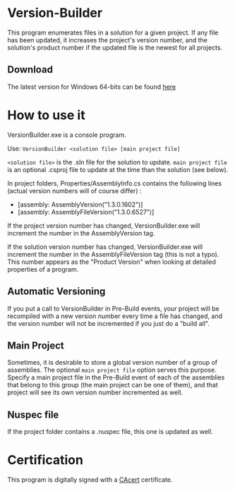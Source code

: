 # Version-Builder
This program enumerates files in a solution for a given project. If any file has been updated, it increases the project's version number, and the solution's product number if the updated file is the newest for all projects.

## Download
The latest version for Windows 64-bits can be found [here](https://github.com/dlebansais/Version-Builder/releases)

# How to use it
VersionBuilder.exe is a console program.

Use: `VersionBuilder <solution file> [main project file]`

`<solution file>` is the .sln file for the solution to update. `main project file` is an optional .csproj file to update at the time than the solution (see below).

In project folders, Properties/AssemblyInfo.cs contains the following lines (actual version numbers will of course differ) :

* [assembly: AssemblyVersion("1.3.0.1602")]
* [assembly: AssemblyFileVersion("1.3.0.6527")]

If the project version number has changed, VersionBuilder.exe will increment the number in the AssemblyVersion tag.

If the solution version number has changed, VersionBuilder.exe will increment the number in the AssemblyFileVersion tag (this is not a typo). This number appears as the "Product Version" when looking at detailed properties of a program.

## Automatic Versioning

If you put a call to VersionBuilder in Pre-Build events, your project will be recompiled with a new version number every time a file has changed, and the version number will not be incremented if you just do a "build all".

## Main Project

Sometimes, it is desirable to store a global version number of a group of assemblies. The optional `main project file` option serves this purpose. Specify a main project file in the Pre-Build event of each of the assemblies that belong to this group (the main project can be one of them), and that project will see its own version number incremented as well. 

## Nuspec file

If the project folder contains a .nuspec file, this one is updated as well.

# Certification

This program is digitally signed with a [CAcert](https://www.cacert.org/) certificate.

